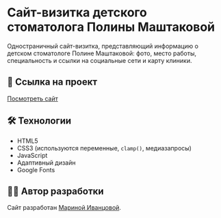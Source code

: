 # Сайт-визитка детского стоматолога Полины Маштаковой

Одностраничный сайт-визитка, представляющий информацию о детском стоматологе Полине Маштаковой: фото, место работы, специальность и ссылки на социальные сети и карту клиники.

## 🔗 Ссылка на проект

[Посмотреть сайт]()

## 🛠️ Технологии

- HTML5
- CSS3 (используются переменные, `clamp()`, медиазапросы)
- JavaScript
- Адаптивный дизайн
- Google Fonts

## 🧑‍💻 Автор разработки

Сайт разработан [Мариной Иванцовой](https://t.me/marinavikt).
